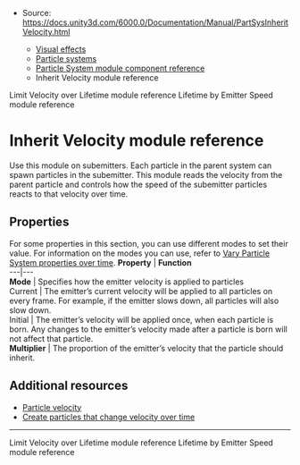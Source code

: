 * Source: https://docs.unity3d.com/6000.0/Documentation/Manual/PartSysInheritVelocity.html

  * [Visual effects](https://docs.unity3d.com/6000.0/Documentation/Manual/visual-effects.html)
  * [Particle systems](https://docs.unity3d.com/6000.0/Documentation/Manual/ParticleSystems.html)
  * [Particle System module component reference](https://docs.unity3d.com/6000.0/Documentation/Manual/ParticleSystemModules.html)
  * Inherit Velocity module reference


[](https://docs.unity3d.com/6000.0/Documentation/Manual/PartSysLimitVelOverLifeModule.html)
Limit Velocity over Lifetime module reference
[](https://docs.unity3d.com/6000.0/Documentation/Manual/PartSysLifetimeByEmitterSpeedModule.html)
Lifetime by Emitter Speed module reference
# Inherit Velocity module reference
Use this module on subemitters. Each particle in the parent system can spawn particles in the subemitter. This module reads the velocity from the parent particle and controls how the speed of the subemitter particles reacts to that velocity over time.
## Properties
For some properties in this section, you can use different modes to set their value. For information on the modes you can use, refer to [Vary Particle System properties over time](https://docs.unity3d.com/6000.0/Documentation/Manual/varying-particle-system-properties-over-time.html).
**Property** | **Function**  
---|---  
**Mode** | Specifies how the emitter velocity is applied to particles  
Current | The emitter’s current velocity will be applied to all particles on every frame. For example, if the emitter slows down, all particles will also slow down.  
Initial | The emitter’s velocity will be applied once, when each particle is born. Any changes to the emitter’s velocity made after a particle is born will not affect that particle.  
**Multiplier** | The proportion of the emitter’s velocity that the particle should inherit.  
## Additional resources
  * [Particle velocity](https://docs.unity3d.com/6000.0/Documentation/Manual/particle-velocity.html)
  * [Create particles that change velocity over time](https://docs.unity3d.com/6000.0/Documentation/Manual/create-particles-that-change-velocity-over-time.html)


* * *
[](https://docs.unity3d.com/6000.0/Documentation/Manual/PartSysLimitVelOverLifeModule.html)
Limit Velocity over Lifetime module reference
[](https://docs.unity3d.com/6000.0/Documentation/Manual/PartSysLifetimeByEmitterSpeedModule.html)
Lifetime by Emitter Speed module reference
